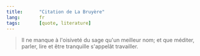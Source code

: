 ```yaml
---
title:      "Citation de La Bruyère"
lang:       fr
tags:       [quote, literature]
---
```


> Il ne manque à l'oisiveté du sage qu'un meilleur nom; et que méditer, parler, lire et être tranquille s'appelât travailler.

